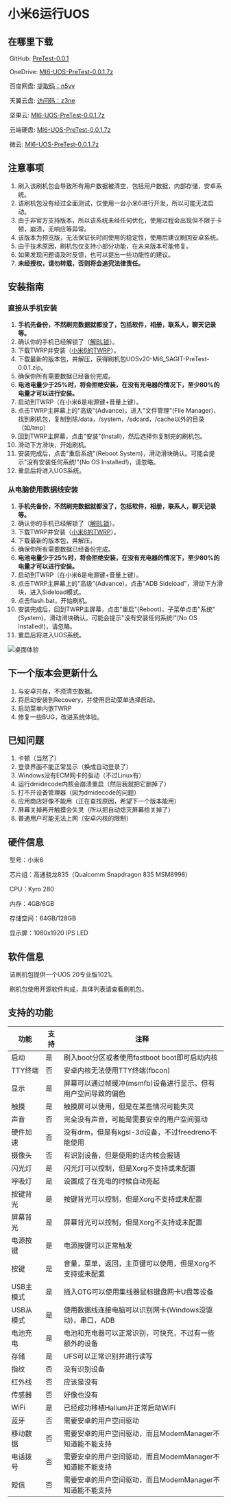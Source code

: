 # 小米6运行UOS

## 在哪里下载
​	GitHub: [PreTest-0.0.1](https://github.com/BigfootACA/sagit-uos/releases/tag/PreTest-0.0.1)

​	OneDrive: [MI6-UOS-PreTest-0.0.1.7z](https://1drv.ms/u/s!AsDs1e5NdflSjluG9D3yo0WqhBl9?e=lFewBb)

​	百度网盘: [提取码：n5vv](https://pan.baidu.com/s/1yZ9ddO2aIeJPPQIkPUPDKQ)

​	天翼云盘: [访问码：z3ne](https://cloud.189.cn/t/uEBRZvRziay2)

​	坚果云: [MI6-UOS-PreTest-0.0.1.7z](https://www.jianguoyun.com/p/DYJX_EkQhJfuCBjriMED)

​	云端硬盘: [MI6-UOS-PreTest-0.0.1.7z](https://drive.google.com/file/d/1Oj50VvryFWSsOVtYhmxdtmfIpNYbZH6M/view?usp=sharing)

​	微云: [MI6-UOS-PreTest-0.0.1.7z](https://share.weiyun.com/J7qf3V1o)

## 注意事项

1. 刷入该刷机包会导致所有用户数据被清空，包括用户数据，内部存储，安卓系统。
2. 该刷机包没有经过全面测试，仅使用一台小米6进行开发，所以可能无法启动。
3. 由于非官方支持版本，所以该系统未经任何优化，使用过程会出现但不限于卡顿，崩溃，无响应等异常。
4. 该版本为预览版，无法保证长时间使用的稳定性，使用后建议刷回安卓系统。
5. 由于技术原因，刷机包仅支持小部分功能，在未来版本可能修复。
6. 如果发现问题请及时反馈，也可以提出一些功能性的建议。
7. **未经授权，请勿转载，否则将会追究法律责任。**

## 安装指南

### 直接从手机安装

1. **手机先备份，不然刷完数据就都没了，包括软件，相册，联系人，聊天记录等。**
2. 确认你的手机已经解锁了（[解BL锁](http://www.miui.com/unlock/index.html)）。
3. 下载TWRP并安装（[小米6的TWRP](https://dl.twrp.me/sagit/)）。
4. 下载最新的版本包，并解压，获得刷机包UOSv20-Mi6_SAGIT-PreTest-0.0.1.zip。
5. 确保你所有需要数据已经备份完成。
6. **电池电量少于25%时，将会拒绝安装，在没有充电器的情况下，至少80%的电量才可以进行安装。**
7. 启动到TWRP（在小米6是电源键+音量上键）。
8. 点击TWRP主屏幕上的"高级"(Advance)，进入"文件管理"(File Manager)，找到刷机包，复制到除/data，/system，/sdcard，/cache以外的目录（如/tmp）
9. 回到TWRP主屏幕，点击"安装"(Install)，然后选择你复制完的刷机包。
10. 滑动下方滑块，开始刷机。
11. 安装完成后，点击"重启系统"(Reboot System)，滑动滑块确认。可能会提示"没有安装任何系统!"(No OS Installed!)，请忽略。
12. 重启后将进入UOS系统。

### 从电脑使用数据线安装

1. **手机先备份，不然刷完数据就都没了，包括软件，相册，联系人，聊天记录等。**
2. 确认你的手机已经解锁了（[解BL锁](http://www.miui.com/unlock/index.html)）。
3. 下载TWRP并安装（[小米6的TWRP](https://dl.twrp.me/sagit/)）。
4. 下载最新的版本包，并解压。
5. 确保你所有需要数据已经备份完成。
6. **电池电量少于25%时，将会拒绝安装，在没有充电器的情况下，至少80%的电量才可以进行安装。**
7. 启动到TWRP（在小米6是电源键+音量上键）。
8. 点击TWRP主屏幕上的"高级"(Advance)，点击"ADB Sideload"，滑动下方滑块，进入Sideload模式。
9. 点击flash.bat，开始刷机。
10. 安装完成后，回到TWRP主屏幕，点击"重启"(Reboot)，子菜单点击"系统"(System)，滑动滑块确认。可能会提示"没有安装任何系统!"(No OS Installed!)，请忽略。
11. 重启后将进入UOS系统。

![桌面体验](pics/in_uos.jpg)

## 下一个版本会更新什么

1. 与安卓共存，不须清空数据。
2. 将启动安装到Recovery，并使用启动菜单选择启动。
3. 启动菜单内嵌TWRP
4. 修复一些BUG，改进系统体验。

## 已知问题

1. 卡顿（当然了）
2. 登录界面不能正常显示（换成自动登录了）
3. Windows没有ECM网卡的驱动（不过Linux有）
4. 运行dmidecode内核会崩溃重启（然后我就把它删掉了）
5. 打不开设备管理器（因为dmidecode的问题）
6. 应用商店好像不能用（正在查找原因，希望下一个版本能用）
7. 屏幕关掉再开触摸会失灵（所以把自动熄灭屏幕给关掉了）
8. 普通用户可能无法上网（安卓内核的限制）

## 硬件信息

​	型号：小米6

​	芯片组：高通骁龙835（Qualcomm Snapdragon 835 MSM8998）

​	CPU：Kyro 280

​	内存：4GB/6GB

​	存储空间：64GB/128GB

​	显示屏：1080x1920 IPS LED

## 软件信息

​	该刷机包提供一个UOS 20专业版1021。

​	刷机包使用开源软件构成，具体列表请查看刷机包。

## 支持的功能

| 功能      | 支持 | 注释                                                          |
| --------- | ---- | ------------------------------------------------------------- |
| 启动      | 是   | 刷入boot分区或者使用fastboot boot即可启动内核                 |
| TTY终端   | 否   | 安卓内核无法使用TTY终端(fbcon)                                |
| 显示      | 是   | 屏幕可以通过帧缓冲(msmfb)设备进行显示，但有用户空间导致的偏色 |
| 触摸      | 是   | 触摸屏可以使用，但是在某些情况可能失灵                        |
| 声音      | 否   | 完全没有声音，可能是需要安卓的用户空间驱动                    |
| 硬件加速  | 否   | 没有drm，但是有kgsl-3d设备，不过freedreno不能使用             |
| 摄像头    | 否   | 有识别设备，但是使用的话内核会报错                            |
| 闪光灯    | 是   | 闪光灯可以控制，但是Xorg不支持或未配置                        |
| 呼吸灯    | 是   | 设置成了在充电的时候自动亮起                                  |
| 按键背光  | 是   | 按键背光可以控制，但是Xorg不支持或未配置                      |
| 屏幕背光  | 是   | 屏幕背光可以控制，但是Xorg不支持或未配置                      |
| 电源按键  | 是   | 电源按键可以正常触发                                          |
| 按键      | 是   | 音量，菜单，返回，主页键可以使用，但是Xorg不支持或未配置      |
| USB主模式 | 是   | 插入OTG可以使用集线器鼠标键盘网卡U盘等设备                    |
| USB从模式 | 是   | 使用数据线连接电脑可以识别网卡(Windows没驱动)，串口，ADB      |
| 电池充电  | 是   | 电池和充电器可以正常识别，可快充，不过有一些额外的设备        |
| 存储      | 是   | UFS可以正常识别并进行读写                                     |
| 指纹      | 否   | 没有识别设备                                                  |
| 红外线    | 否   | 应该是没有                                                    |
| 传感器    | 否   | 好像也没有                                                    |
| WiFi      | 是   | 已经成功移植Halium并正常启动WiFi                              |
| 蓝牙      | 否   | 需要安卓的用户空间驱动                                        |
| 移动数据  | 否   | 需要安卓的用户空间驱动，而且ModemManager不知道能不能支持      |
| 电话拨号  | 否   | 需要安卓的用户空间驱动，而且ModemManager不知道能不能支持      |
| 短信      | 否   | 需要安卓的用户空间驱动，而且ModemManager不知道能不能支持      |
